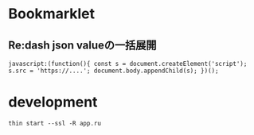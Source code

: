 # Bookmarklet

## 


## Re:dash json valueの一括展開

```
javascript:(function(){ const s = document.createElement('script'); s.src = 'https://....'; document.body.appendChild(s); })();
```




# development

```
thin start --ssl -R app.ru
```




